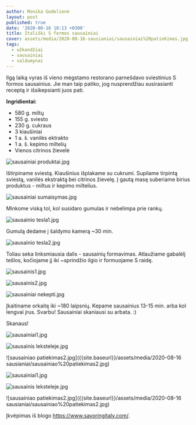 ```yaml
---
author: Monika Godelienė
layout: post
published: true
date: '2020-08-16 18:13 +0300'
title: Itališki S formos sausainiai
cover: assets/media/2020-08-16-sausianiai/sausainiai%20patiekimas.jpg
tags:
  - užkandžiai
  - sausainiai
  - saldumynai
---
```

Ilgą laiką vyras iš vieno mėgstamo restorano parnešdavo sviestinius S formos sausainius. Jie man taip patiko, jog nusprendžiau susirasianti receptą ir išsikepsianti juos pati.

**Ingridientai:**

* 580 g. miltų
* 155 g. sviesto
* 230 g. cukraus
* 3 kiaušiniai
* 1 a. š. vanilės ektrakto
* 1 a. š. kepimo miltelių
* Vienos citrinos žievelė

![sausainiai produktai.jpg]({{site.baseurl}}/assets/media/2020-08-16-sausianiai/sausainiai%20produktai.jpg)

Ištirpiname sviestą. Kiaušinius išplakame su cukrumi. Supilame tirpintą sviestą, vanilės ekstraktą bei citrinos žievelę. Į gautą masę suberiame birius produktus - miltus ir kepimo miltelius.

![sausainiai sumaisymas.jpg]({{site.baseurl}}/assets/media/2020-08-16-sausianiai/sausainiai%20sumaisymas.jpg) 

Minkome viską tol, kol susidaro gumulas ir nebelimpa prie rankų.

![sausainio tesla1.jpg]({{site.baseurl}}/assets/media/2020-08-16-sausianiai/sausainio%20tesla1.jpg) 

Gumulą dedame į šaldymo kamerą ~30 min. 

![sausainio tesla2.jpg]({{site.baseurl}}/assets/media/2020-08-16-sausianiai/sausainio%20tesla2.jpg)

Toliau seka linksmiausia dalis - sausainių formavimas. Atlaužiame gabalėlį tešlos, kočiojame jį iki ~sprindžio ilgio ir formuojame S raidę.

![sausainis1.jpg]({{site.baseurl}}/assets/media/2020-08-16-sausianiai/sausainis1.jpg) 
  
    
![sausainis2.jpg]({{site.baseurl}}/assets/media/2020-08-16-sausianiai/sausainis2.jpg)

    
![sausainiai nekepti.jpg]({{site.baseurl}}/assets/media/2020-08-16-sausianiai/sausainiai%20nekepti.jpg)

Įkaitiname orkaitę iki ~180 laipsnių. Kepame sausainius 13-15 min. arba kol lengvai įrus. Svarbu! Sausainiai skaniausi su arbata. :)

Skanaus!

![sausainiai1.jpg]({{site.baseurl}}/assets/media/2020-08-16-sausianiai/sausainiai1.jpg)
  
    
![sausainis leksteleje.jpg]({{site.baseurl}}/assets/media/2020-08-16-sausianiai/sausainis%20leksteleje.jpg)  
    
![sausainiao patiekimas2.jpg]({{site.baseurl}}/assets/media/2020-08-16 sausianiai/sausainiao%20patiekimas2.jpg)

![sausainiai1.jpg]({{site.baseurl}}/assets/media/2020-08-16-sausianiai/sausainiai1.jpg)


![sausainis leksteleje.jpg]({{site.baseurl}}/assets/media/2020-08-16-sausianiai/sausainis%20leksteleje.jpg)


![sausainiao patiekimas2.jpg]({{site.baseurl}}/assets/media/2020-08-16 sausianiai/sausainiao%20patiekimas2.jpg)

Įkvėpimas iš blogo https://www.savoringitaly.com/.

